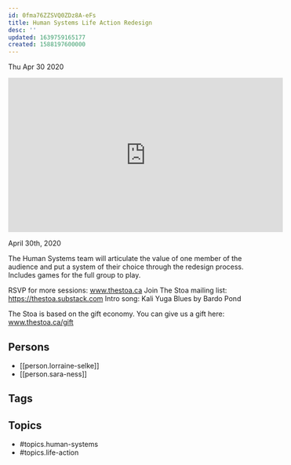 ```yaml
---
id: 0fma76ZZSVQ0ZDz8A-eFs
title: Human Systems Life Action Redesign
desc: ''
updated: 1639759165177
created: 1588197600000
---
```





Thu Apr 30 2020

<iframe width="560" height="315" src="https://www.youtube.com/embed/LlN2sIWdb_w" title="Human Systems Life Action Redesign w/ Anne-Lorraine Selke & Sara Ness" frameborder="0" allow="accelerometer; autoplay; clipboard-write; encrypted-media; gyroscope; picture-in-picture" allowfullscreen ></iframe>

April 30th, 2020

The Human Systems team will articulate the value of one member of the audience and put a system of their choice through the redesign process. Includes games for the full group to play.

RSVP for more sessions: www.thestoa.ca
Join The Stoa mailing list: https://thestoa.substack.com
Intro song: Kali Yuga Blues by Bardo Pond

The Stoa is based on the gift economy. You can give us a gift here: www.thestoa.ca/gift

## Persons

- [[person.lorraine-selke]]
- [[person.sara-ness]]

## Tags



## Topics

- #topics.human-systems
- #topics.life-action

